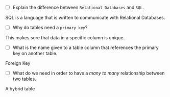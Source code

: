 - [ ] Explain the difference between `Relational Databases` and `SQL`.

SQL is a language that is written to communicate with Relational Databases.

- [ ] Why do tables need a `primary key`?

This makes sure that data in a specific column is unique.

- [ ] What is the name given to a table column that references the primary key on another table.

Foreign Key

- [ ] What do we need in order to have a _many to many_ relationship between two tables.

A hybrid table
